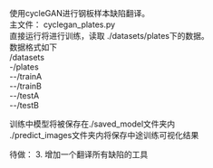 使用cycleGAN进行钢板样本缺陷翻译。  
主文件：
cyclegan_plates.py  
直接运行将进行训练，读取 ./datasets/plates下的数据。  
数据格式如下  
/datasets  
-/plates  
--/trainA  
--/trainB  
--/testA  
--/testB  

训练中模型将被保存在./saved_model文件夹内  
./predict_images文件夹内将保存中途训练可视化结果



待做：
3.  增加一个翻译所有缺陷的工具